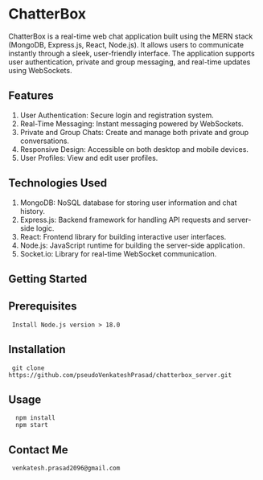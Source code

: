 # ChatterBox

ChatterBox is a real-time web chat application built using the MERN stack (MongoDB, Express.js, React, Node.js). It allows users to communicate instantly through a sleek, user-friendly interface. The application supports user authentication, private and group messaging, and real-time updates using WebSockets.

## Features
1. User Authentication: Secure login and registration system.
2. Real-Time Messaging: Instant messaging powered by WebSockets.
3. Private and Group Chats: Create and manage both private and group conversations.
4. Responsive Design: Accessible on both desktop and mobile devices.
5. User Profiles: View and edit user profiles.

## Technologies Used

1. MongoDB: NoSQL database for storing user information and chat history.
2. Express.js: Backend framework for handling API requests and server-side logic.
3. React: Frontend library for building interactive user interfaces.
4. Node.js: JavaScript runtime for building the server-side application.
5. Socket.io: Library for real-time WebSocket communication.

## Getting Started

## Prerequisites
     Install Node.js version > 18.0
## Installation
     git clone https://github.com/pseudoVenkateshPrasad/chatterbox_server.git
## Usage
      npm install
      npm start
## Contact Me
     venkatesh.prasad2096@gmail.com
   
